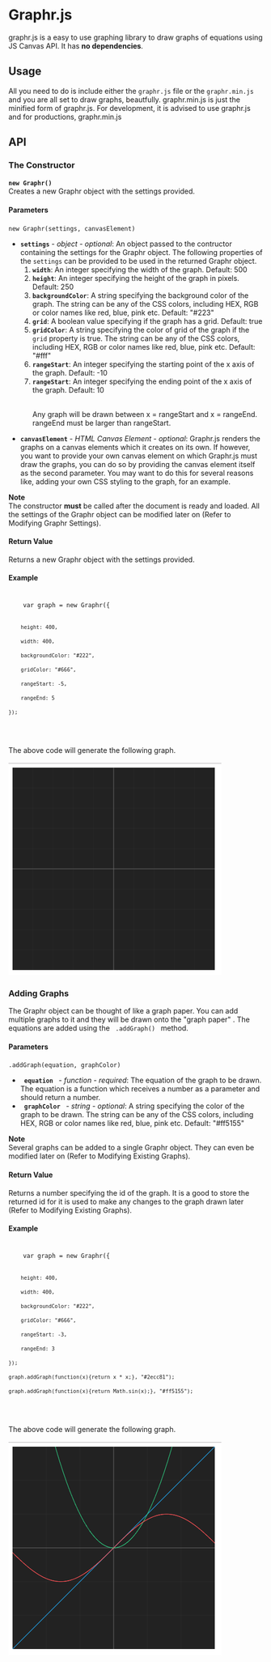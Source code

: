 <h1> Graphr.js </h1>
<p>
	graphr.js is a easy to use graphing library to draw graphs of equations using JS Canvas API. It has <b>no dependencies</b>.
</p>

<h2>Usage</h2>
<p>
	All you need to do is include either the <code>graphr.js</code> file or the <code>graphr.min.js</code> and you are all set to draw graphs, beautfully. graphr.min.js is just the minified form of graphr.js. For development, it is advised to use graphr.js and for productions, graphr.min.js
</p>

<h2>API</h2>


<h3>The Constructor</h3>	
<b><code>new Graphr()</code></b>
<br>
Creates a new Graphr object with the settings provided.
<h4>Parameters</h4>
<code>new Graphr(settings, canvasElement)</code>
<ul>
	<li>
		<b><code>settings</code></b> - <i>object</i> - <i>optional</i>: An object passed to the contructor containing the settings for the Graphr object. The following properties of the <code>settings</code> can be provided to be used in the returned Graphr object.
		<br>
		<ol>
			<li><b><code>width</code></b>: An integer specifying the width of the graph. Default: 500</li>
			<li><b><code>height</code></b>: An integer specifying the height of the graph in pixels. Default: 250</li>
			<li><b><code>backgroundColor</code></b>: A string specifying the background color of the graph. The string can be any of the CSS colors, including HEX, RGB or color names like red, blue, pink etc. Default: "#223"</li>
			<li><b><code>grid</code></b>: A boolean value specifying if the graph has a grid. Default: true</li>
			<li><b><code>gridColor</code></b>: A string specifying the color of grid of the graph if the <code>grid</code> property is true. The string can be any of the CSS colors, including HEX, RGB or color names like red, blue, pink etc.  Default: "#fff"</li>
			<li><b><code>rangeStart</code></b>:  An integer specifying the starting point of the x axis of the graph. Default: -10</li>
			<li><b><code>rangeStart</code></b>: An integer specifying the ending point of the x axis of the graph. Default: 10</li>
			<br>
			<p>Any graph will be drawn between x = rangeStart and x = rangeEnd. rangeEnd must be larger than rangeStart.</p>
		</ol>
	</li>
	<li>
		<b><code>canvasElement</code></b> - <i>HTML Canvas Element</i> - <i>optional</i>: Graphr.js renders the graphs on a canvas elements which it creates on its own. If however, you want to provide your own canvas element on which Graphr.js must draw the graphs, you can do so by providing the canvas element itself as the second parameter. You may want to do this for several reasons like, adding your own CSS styling to the graph, for an example.
	</li>
</ul>

<b>Note</b>
<br>
The constructor <b>must</b> be called after the document is ready and loaded.
All the settings of the Graphr object can be modified later on (Refer to Modifying Graphr Settings).

<h4>Return Value</h4>
Returns a new Graphr object with the settings provided.

<h4>Example</h4>
<code>
	var graph = new Graphr({ 

		height: 400, 
	
		width: 400, 
	
		backgroundColor: "#222",
	
		gridColor: "#666",
	
		rangeStart: -5,
	
		rangeEnd: 5
	
	});
</code>

<br>


The above code will generate the following graph.
<br><br>
<img src="/readmeFiles/constructorExample.png" alt="Contructor output">

<h3>Adding Graphs</h3>

<p>
	The Graphr object can be thought of like a graph paper. You can add multiple graphs to it and they will be drawn onto the "graph paper" . The equations are added using the <code> .addGraph() </code> method.	
</p>

<h4>Parameters</h4>
<code>.addGraph(equation, graphColor)</code>

<ul>
	<li>
		<code><b> equation </b></code>	- <i>function</i> - <i>required</i>: The equation of the graph to be drawn. The equation is a function which receives a number as a parameter and should return a number.
	</li>
	<li>
		<code><b> graphColor </b></code>	- <i>string</i> - <i>optional</i>: A string specifying the color of the graph to be drawn. The string can be any of the CSS colors, including HEX, RGB or color names like red, blue, pink etc. Default: "#ff5155"</li>
	</li>
</ul>

<b>Note</b>
<br>
Several graphs can be added to a single Graphr object. They can even be modified later on (Refer to Modifying Existing Graphs).

<h4>Return Value</h4>
Returns a number specifying the id of the graph. It is a good to store the returned id for it is used to make any changes to the graph drawn later (Refer to Modifying Existing Graphs).

<h4>Example</h4>
<code>
	var graph = new Graphr({ 

		height: 400, 
	
		width: 400, 
	
		backgroundColor: "#222",
	
		gridColor: "#666",
	
		rangeStart: -3,
	
		rangeEnd: 3
	
	});
	
	graph.addGraph(function(x){return x * x;}, "#2ecc81");
	
	graph.addGraph(function(x){return Math.sin(x);}, "#ff5155");

</code>

<br>


The above code will generate the following graph.
<br><br>
<img src="/readmeFiles/addGraphExample.png" alt=".addGraph() output">
